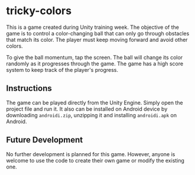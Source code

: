 # tricky-colors

This is a game created during Unity training week. The objective of the game is to control a color-changing ball that can only go through obstacles that match its color. The player must keep moving forward and avoid other colors.

To give the ball momentum, tap the screen. The ball will change its color randomly as it progresses through the game. The game has a high score system to keep track of the player's progress.

## Instructions
The game can be played directly from the Unity Engine. Simply open the project file and run it. 
It also can be installed on Android device by downloading `androidi.zip`, unzipping it and installing `androidi.apk` on Android.

## Future Development
No further development is planned for this game. 
However, anyone is welcome to use the code to create their own game or modify the existing one.
